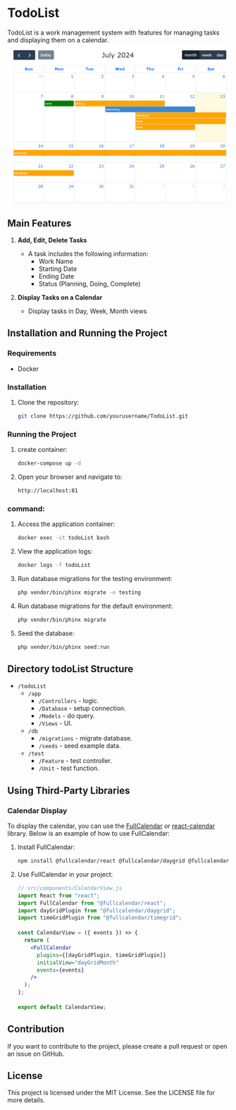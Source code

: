 # TodoList

TodoList is a work management system with features for managing tasks and displaying them on a calendar.
![Calendar View](image.png)

## Main Features

1. **Add, Edit, Delete Tasks**

   - A task includes the following information:
     - Work Name
     - Starting Date
     - Ending Date
     - Status (Planning, Doing, Complete)

2. **Display Tasks on a Calendar**
   - Display tasks in Day, Week, Month views

## Installation and Running the Project

### Requirements

- Docker

### Installation

1. Clone the repository:

   ```sh
   git clone https://github.com/yourusername/TodoList.git
   ```

### Running the Project

1. create container:

   ```sh
   docker-compose up -d
   ```

2. Open your browser and navigate to:

   ```sh
   http://localhost:81
   ```

### command:

1. Access the application container:

   ```sh
   docker exec -it todoList bash
   ```

2. View the application logs:

   ```sh
   docker logs -f todoList
   ```

3. Run database migrations for the testing environment:

   ```sh
   php vendor/bin/phinx migrate -e testing
   ```

4. Run database migrations for the default environment:

   ```sh
   php vendor/bin/phinx migrate
   ```

5. Seed the database:

   ```sh
   php vendor/bin/phinx seed:run
   ```

## Directory todoList Structure

- `/todoList`
  - `/app`
    - `/Controllers` - logic.
    - `/Database` - setup connection.
    - `/Models` - do query.
    - `/Views` - UI.
  - `/db`
    - `/migrations` - migrate database.
    - `/seeds` - seed example data.
  - `/test`
    - `/Feature` - test controller.
    - `/Unit` - test function.

## Using Third-Party Libraries

### Calendar Display

To display the calendar, you can use the [FullCalendar](https://fullcalendar.io/) or [react-calendar](https://github.com/wojtekmaj/react-calendar) library. Below is an example of how to use FullCalendar:

1. Install FullCalendar:

   ```sh
   npm install @fullcalendar/react @fullcalendar/daygrid @fullcalendar/timegrid
   ```

2. Use FullCalendar in your project:

   ```jsx
   // src/components/CalendarView.js
   import React from "react";
   import FullCalendar from "@fullcalendar/react";
   import dayGridPlugin from "@fullcalendar/daygrid";
   import timeGridPlugin from "@fullcalendar/timegrid";

   const CalendarView = ({ events }) => {
     return (
       <FullCalendar
         plugins={[dayGridPlugin, timeGridPlugin]}
         initialView="dayGridMonth"
         events={events}
       />
     );
   };

   export default CalendarView;
   ```

## Contribution

If you want to contribute to the project, please create a pull request or open an issue on GitHub.

## License

This project is licensed under the MIT License. See the LICENSE file for more details.
